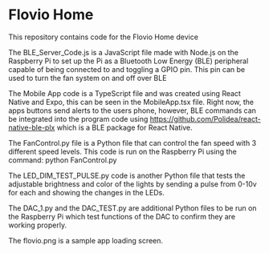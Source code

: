 # Flovio Home
This repository contains code for the Flovio Home device

The BLE_Server_Code.js is a JavaScript file made with Node.js on the Raspberry Pi to set up the Pi as a Bluetooth Low Energy (BLE) peripheral capable of being connected to and toggling a GPIO pin. This pin can be used to turn the fan system on and off over BLE

The Mobile App code is a TypeScript file and was created using React Native and Expo, this can be seen in the MobileApp.tsx file. Right now, the apps buttons send alerts to the users phone, however, BLE commands can be integrated into the program code using https://github.com/Polidea/react-native-ble-plx which is a BLE package for React Native. 

The FanControl.py file is a Python file that can control the fan speed with 3 different speed levels. This code is run on the Raspberry Pi using the command:
python FanControl.py

The LED_DIM_TEST_PULSE.py code is another Python file that tests the adjustable brightness and color of the lights by sending a pulse from 0-10v for each and showing the changes in the LEDs.

The DAC_1.py and the DAC_TEST.py are additional Python files to be run on the Raspberry Pi which test functions of the DAC to confirm they are working properly.

The flovio.png is a sample app loading screen.
